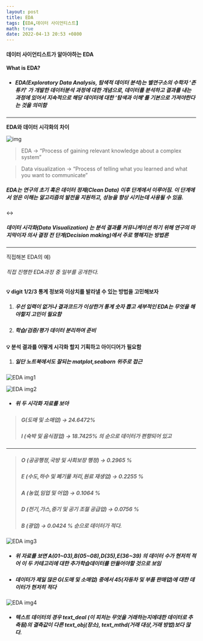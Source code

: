 ```yaml
---
layout: post
title: EDA
tags: [EDA,데이터 사이언티스트]
math: true
date: 2022-04-13 20:53 +0800
---
```


#### 데이터 사이언티스트가 알아야하는 EDA


**What is EDA?**

- ##### EDA(Exploratory Data Analysis, 탐색적 데이터 분석)는 벨연구소의 수학자 ‘존 튜키’ 가 개발한 데이터분석 과정에 대한 개념으로, 데이터를 분석하고 결과를 내는 과정에 있어서 지속적으로 해당 데이터에 대한 ‘탐색과 이해’를 기본으로 가져야한다는 것을 의미함

***


**EDA와 데이터 시각화의 차이**

![img](https://www.mdpi.com/ijgi/ijgi-06-00368/article_deploy/html/images/ijgi-06-00368-g001-550.jpg)

> EDA → “Process of gaining relevant knowledge about a complex system”

> Data visualization → “Process of telling what you learned and what you want to communicate”


##### EDA는 연구의 초기 혹은 데이터 정제(Clean Data) 이후 단계에서 이루어짐. 이 단계에서 얻은 이해는 알고리즘의 발전을 지원하고, 성능을 향상 시키는데 사용될 수 있음.

↔

##### 데이터 시각화(Data Visualization) 는 분석 결과를 커뮤니케이션 하기 위해 연구의 마지막이자 의사 결정 전 단계(Decision making)에서 주로 행해지는 방법론



*** 

직접해본 EDA의 예)

###### 직접 진행한 EDA과정 중 일부를 공개한다.


#### 💡 digit 1/2/3 통계 정보와 이상치를 발라낼 수 있는 방법을 고민해보자   

1. ##### 우선 입력이 없거나 결과코드가 이상한거 통계 숫자 뽑고 세부적인 EDA는 무엇을 해야할지 고민이 필요함
2. ##### 학습/검증/평가 데이터 분리하여 준비



#### 💡 분석 결과를 어떻게 시각화 할지 기획하고 아이디어가 필요함

1. ##### 일단 노트북에서도 잘되는 matplot,seaborn 위주로 접근


![EDA img1](https://user-images.githubusercontent.com/117707608/208018037-6ba038c9-c728-46b3-a6ef-dc0e17c6eedc.png)

![EDA img2](https://user-images.githubusercontent.com/117707608/208018161-66e69031-98dc-420f-8bb0-427a588ace86.png)

- ##### 위 두 시각화 자료를 보아
    
> ##### G(도매 및 소매업) →  24.6472%
> ##### I (숙박 및 음식점업) → 18.7425% 의 순으로 데이터가 편향되어 있고
    
***

> ##### O (공공행정,국방 및 사회보장 행정) →  0.2965 %
> ##### E (수도,하수 및 폐기물 처리,원료 재생업) →  0.2255 %
> #####     A (농업,임업 및 어업) →  0.1064 %
> #####     D (전기,가스,증기 및 공기 조절 공급업) → 0.0756 %
> #####     B (광업) → 0.0424 %  순으로 데이터가 적다.

![EDA img3](https://user-images.githubusercontent.com/117707608/208018246-2888fc37-e79b-4f30-bcf4-961e6a10568b.png)


- ##### 위 자료를 보면 A(01~03),B(05~08),D(35),E(36~39) 의 데이터 수가 현저히 적어 이 두 카테고리에 대한 추가학습데이터를 만들어야할 것으로 보임
- ##### 데이터가 제일 많은 G(도매 및 소매업) 중에서 45(자동차 및 부품 판매업)에 대한 데이터가 현저히 적다


![EDA img4](https://user-images.githubusercontent.com/117707608/208018315-244301cd-ce4a-4fc0-bb29-bc81367440b9.png)


- ##### 텍스트 데이터의 경우 text_deal (이 피처는 무엇을 거래하는지에대한 데이터로 추측됨)의 결측값이 다른 text_obj(장소), text_mthd(거래 대상,거래 방법)보다 많다.


